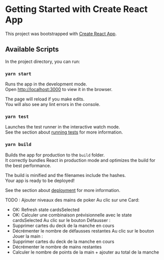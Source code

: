 # Getting Started with Create React App

This project was bootstrapped with [Create React App](https://github.com/facebook/create-react-app).

## Available Scripts

In the project directory, you can run:

### `yarn start`

Runs the app in the development mode.\
Open [http://localhost:3000](http://localhost:3000) to view it in the browser.

The page will reload if you make edits.\
You will also see any lint errors in the console.

### `yarn test`

Launches the test runner in the interactive watch mode.\
See the section about [running tests](https://facebook.github.io/create-react-app/docs/running-tests) for more information.

### `yarn build`

Builds the app for production to the `build` folder.\
It correctly bundles React in production mode and optimizes the build for the best performance.

The build is minified and the filenames include the hashes.\
Your app is ready to be deployed!

See the section about [deployment](https://facebook.github.io/create-react-app/docs/deployment) for more information.

TODO :
Ajouter niveaux des mains de poker
Au clic sur une Card: 
- OK: Refresh state cardsSelected
- OK: Calculer une combinaison prévisionnelle avec le state cardsSelected
Au clic sur le bouton Défausser :
- Supprimer cartes du deck de la manche en cours
- Décrémenter le nombre de défausses restantes
Au clic sur le bouton Jouer la main :
- Supprimer cartes du deck de la manche en cours
- Décrémenter le nombre de mains restantes
- Calculer le nombre de points de la main + ajouter au total de la manche
